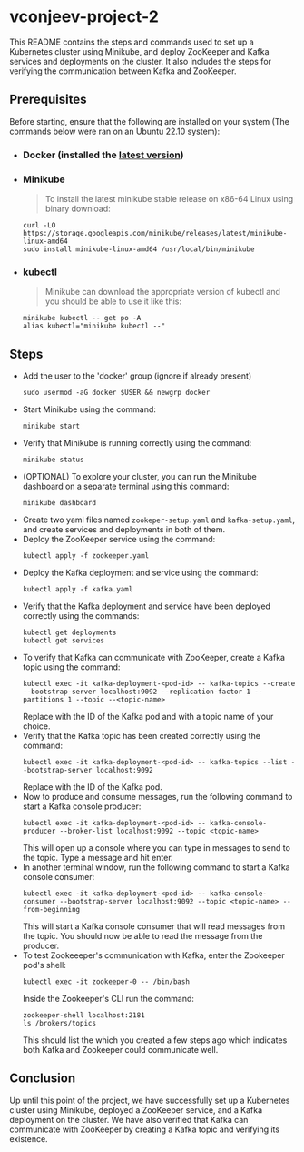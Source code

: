 # vconjeev-project-2

This README contains the steps and commands used to set up a Kubernetes cluster using Minikube, and deploy ZooKeeper and Kafka services and deployments on the cluster. It also includes the steps for verifying the communication between Kafka and ZooKeeper.

## Prerequisites
Before starting, ensure that the following are installed on your system (The commands below were ran on an Ubuntu 22.10 system):

* ### Docker (installed the [latest version](https://docs.docker.com/engine/install/ubuntu/))
* ### Minikube
    > To install the latest minikube stable release on x86-64 Linux using binary download:
    ```
    curl -LO https://storage.googleapis.com/minikube/releases/latest/minikube-linux-amd64
    sudo install minikube-linux-amd64 /usr/local/bin/minikube
    ```
* ### kubectl
    > Minikube can download the appropriate version of kubectl and you should be able to use it like this:
    ```
    minikube kubectl -- get po -A
    alias kubectl="minikube kubectl --"
    ```
    
## Steps
* Add the user to the 'docker' group (ignore if already present)
    ```
    sudo usermod -aG docker $USER && newgrp docker
    ```
* Start Minikube using the command:
    ```
    minikube start
    ```
* Verify that Minikube is running correctly using the command:
    ```
    minikube status
    ```
* (OPTIONAL) To explore your cluster, you can run the Minikube dashboard on a separate terminal using this command:
    ```
    minikube dashboard
    ```
* Create two yaml files named `zookeper-setup.yaml` and `kafka-setup.yaml`, and create services and deployments in both of them.
* Deploy the ZooKeeper service using the command:
    ```
    kubectl apply -f zookeeper.yaml
    ```
* Deploy the Kafka deployment and service using the command:
    ```
    kubectl apply -f kafka.yaml
    ```
* Verify that the Kafka deployment and service have been deployed correctly using the commands:
    ```
    kubectl get deployments
    kubectl get services
    ```
* To verify that Kafka can communicate with ZooKeeper, create a Kafka topic using the command:
    ```
    kubectl exec -it kafka-deployment-<pod-id> -- kafka-topics --create --bootstrap-server localhost:9092 --replication-factor 1 --partitions 1 --topic --<topic-name>
    ```
  Replace <pod-id> with the ID of the Kafka pod and <topic-name> with a topic name of your choice.
* Verify that the Kafka topic has been created correctly using the command:
    ```
    kubectl exec -it kafka-deployment-<pod-id> -- kafka-topics --list --bootstrap-server localhost:9092
    ```
  Replace <pod-id> with the ID of the Kafka pod.
* Now to produce and consume messages, run the following command to start a Kafka console producer:
    ```
    kubectl exec -it kafka-deployment-<pod-id> -- kafka-console-producer --broker-list localhost:9092 --topic <topic-name>
    ```
  This will open up a console where you can type in messages to send to the <topic-name> topic. Type a message and hit enter.
* In another terminal window, run the following command to start a Kafka console consumer:
    ```
    kubectl exec -it kafka-deployment-<pod-id> -- kafka-console-consumer --bootstrap-server localhost:9092 --topic <topic-name> --from-beginning
    ```
  This will start a Kafka console consumer that will read messages from the <topic-name> topic. You should now be able to read the message from the producer.
* To test Zookeeeper's communication with Kafka, enter the Zookeeper pod's shell:
    ```
    kubectl exec -it zookeeper-0 -- /bin/bash
    ```
    Inside the Zookeeper's CLI run the command:
    ```
    zookeeper-shell localhost:2181
    ls /brokers/topics
    ```
  This should list the <topic-name> which you created a few steps ago which indicates both Kafka and Zookeeper could communicate well.
  
## Conclusion
Up until this point of the project, we have successfully set up a Kubernetes cluster using Minikube, deployed a ZooKeeper service, and a Kafka deployment on the cluster. We have also verified that Kafka can communicate with ZooKeeper by creating a Kafka topic and verifying its existence.
